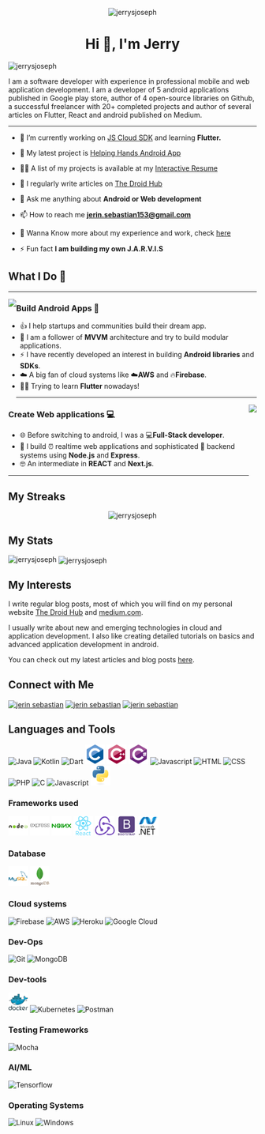<p align="center"> <img src="https://i.pinimg.com/originals/54/e3/7d/54e37d8074ebcde1d96c77d7b2a7f310.gif" alt="jerrysjoseph" /> </p>
<h1 align="center">Hi 👋, I'm Jerry</h1>
<p align="left"> <img src="https://komarev.com/ghpvc/?username=jerrysjoseph&label=Profile%20views&color=0e75b6&style=flat" alt="jerrysjoseph" /> </p>
I am a software developer with experience in professional mobile and web application development. I am a developer of 5 android applications published in Google play store, author of 4 open-source libraries on Github, a successful freelancer with 20+ completed projects and author of several articles on Flutter, React and android published on Medium.


 ---

- 🔭 I’m currently working on [JS Cloud SDK](https://github.com/JerrySJoseph/JS-Cloud-SDK-Android) and learning **Flutter.**

- 👯 My latest project is [Helping Hands Android App](https://github.com/JerrySJoseph/Helping_Hands_Android_client)

- 👨‍💻 A list of my projects is available at my [Interactive Resume](https://jerrysjoseph.github.io/#portfolio)

- 📝 I regularly write articles on [The Droid Hub](https://thedroidhub.com/)

- 💬 Ask me anything about **Android or Web development**

- 📫 How to reach me **jerin.sebastian153@gmail.com**

- 📄 Wanna Know more about my experience and work, check [here](https://jerrysjoseph.github.io/#resume)

- ⚡ Fun fact **I am building my own J.A.R.V.I.S**



## What I Do 🤠

 ---
<p>
  <img height="200" align='left' src="https://www.monzo.com/static/images/blog/2017-09-29-android-engineers/dude.gif">
</p>
 
### Build Android Apps 📱
- 👍 I help startups and communities build their dream app. 
- 🔭 I am a follower of **MVVM** architecture and try to build modular applications. 
- ⚡ I have recently developed an interest in building **Android libraries** and **SDKs**. 
- ☁️ A big fan of cloud systems like ☁️**AWS** and 🔥**Firebase**.
- 👨‍💻 Trying to learn **Flutter** nowadays! 
 ---
 
<p>
  <img height="150" align='right' src="https://i.pinimg.com/originals/f4/7f/d8/f47fd896add554744b4114d964b61b41.gif">
</p>

### Create Web applications 💻
- 🌐 Before switching to android, I was a 💻**Full-Stack developer**.
- 👏 I build ⏰ realtime web applications and sophisticated 💼 backend systems using **Node.js** and **Express**. 
- 🤓 An intermediate in **REACT** and **Next.js**.

 ---
 ## My Streaks
 <p align="center"><img  src="https://github-readme-streak-stats.herokuapp.com/?user=jerrysjoseph&" alt="jerrysjoseph" /></p>
 
 ## My Stats
<p >
 <img align="left" src="https://github-readme-stats.vercel.app/api/top-langs?username=jerrysjoseph&show_icons=true&locale=en&layout=compact" alt="jerrysjoseph" />
&nbsp;<img  align="center" src="https://github-readme-stats.vercel.app/api?username=jerrysjoseph&show_icons=true&locale=en" alt="jerrysjoseph" /></p>
 
 ## My Interests
I write regular blog posts, most of which you will find on my personal website [The Droid Hub](https://thedroidhub.com) and [medium.com](https://medium.com/@jerin.sebastian153).

I usually write about new and emerging technologies in cloud and application development. I also like creating detailed tutorials on basics and advanced application development in android.

You can check out my latest articles and blog posts [here](https://thedroidhub.com/blog/).
 
## Connect with Me
<p align="left">
 <a href="https://www.linkedin.com/in/jerin-sebastian/" target="blank"><img align="center" src="https://emojis.slackmojis.com/emojis/images/1470343326/711/linkedin.png?1470343326" alt="jerin sebastian" height="30" /></a>
 <a href="https://www.linkedin.com/in/jerin-sebastian/" target="blank"><img align="center" src="https://emojis.slackmojis.com/emojis/images/1450319443/34/facebook.png?1450319443" alt="jerin sebastian" height="30" /></a>
 <a href="https://www.linkedin.com/in/jerin-sebastian/" target="blank"><img align="center" src="https://emojis.slackmojis.com/emojis/images/1538663342/4762/medium.png?1538663342" alt="jerin sebastian" height="30" /></a>
</p>



## Languages and Tools
<p align="left">
 <img src="https://emojis.slackmojis.com/emojis/images/1450733280/232/java.png?1450733280" alt="Java" width="40"/>
 <img src="https://emojis.slackmojis.com/emojis/images/1496063955/2351/kotlin.png?1496063955" alt="Kotlin" width="40"/>
 <img src="https://emojis.slackmojis.com/emojis/images/1535719209/4570/dartlang.png?1535719209" alt="Dart" width="40" />
 <img src="https://raw.githubusercontent.com/devicons/devicon/master/icons/c/c-original.svg" alt="c" width="40"/>
 <img src="https://raw.githubusercontent.com/devicons/devicon/master/icons/cplusplus/cplusplus-original.svg" alt="cplusplus" width="40"/>
 <img src="https://raw.githubusercontent.com/devicons/devicon/master/icons/csharp/csharp-original.svg" alt="csharp" width="40" /> 
 <img src="https://emojis.slackmojis.com/emojis/images/1450441296/151/javascript.png?1450441296" alt="Javascript" width="40"/>
 <img src="https://emojis.slackmojis.com/emojis/images/1470343792/719/html5.png?1470343792" alt="HTML" width="40"/>
 <img src="https://emojis.slackmojis.com/emojis/images/1497185511/2411/css.jpg?1497185511" alt="CSS" width="40" />
 <img src="https://emojis.slackmojis.com/emojis/images/1533423176/4416/php.png?1533423176" alt="PHP" width="40" />
 <img src="https://emojis.slackmojis.com/emojis/images/1536563617/4638/c-lang.png?1536563617" alt="C" width="40" />
 <img src="https://emojis.slackmojis.com/emojis/images/1450441296/151/javascript.png?1450441296" alt="Javascript" width="40"/>
  <img src="https://raw.githubusercontent.com/devicons/devicon/master/icons/python/python-original.svg" alt="Python" width="40"/>
</p>

### Frameworks used
<p align="left">
 <img src="https://raw.githubusercontent.com/devicons/devicon/master/icons/nodejs/nodejs-original-wordmark.svg" alt="Node.js" width="40"/>
 <img src="https://raw.githubusercontent.com/devicons/devicon/master/icons/express/express-original-wordmark.svg" alt="Express" width="40" />
 <img src="https://raw.githubusercontent.com/devicons/devicon/master/icons/nginx/nginx-original.svg" alt="Nginx" width="40"/>
 <img src="https://raw.githubusercontent.com/devicons/devicon/master/icons/react/react-original-wordmark.svg" alt="React" width="40" /> 
 <img src="https://raw.githubusercontent.com/devicons/devicon/master/icons/redux/redux-original.svg" alt="Redux" width="40"/>
 <img src="https://raw.githubusercontent.com/devicons/devicon/master/icons/bootstrap/bootstrap-plain-wordmark.svg" alt="Bootstrap" width="40"/>
 <img src="https://raw.githubusercontent.com/devicons/devicon/master/icons/dot-net/dot-net-original-wordmark.svg" alt=".Net" width="40"/>
</p>

### Database
<p align="left">
 <img src="https://raw.githubusercontent.com/devicons/devicon/master/icons/mysql/mysql-original-wordmark.svg" alt="MySQL" width="40"/>
 <img src="https://raw.githubusercontent.com/devicons/devicon/master/icons/mongodb/mongodb-original-wordmark.svg" alt="MongoDB" width="40" />
</p>

### Cloud systems
<p align="left">
 <img src="https://emojis.slackmojis.com/emojis/images/1533724346/4435/firebase.png?1533724346" alt="Firebase" width="40"/>
 <img src="https://emojis.slackmojis.com/emojis/images/1507180554/2988/aws.png?1507180554" alt="AWS" width="40" />
 <img src="https://emojis.slackmojis.com/emojis/images/1465929657/511/heroku.png?1465929657" alt="Heroku" width="40"/>
 <img src="https://camo.githubusercontent.com/582944f6627732531ce1a2e20ad43538d1896e16a5f159ea28fd137dbb8e798a/68747470733a2f2f7777772e766563746f726c6f676f2e7a6f6e652f6c6f676f732f676f6f676c655f636c6f75642f676f6f676c655f636c6f75642d69636f6e2e737667" alt="Google Cloud" width="40" />
</p>

### Dev-Ops
<p align="left">
 <img src="https://emojis.slackmojis.com/emojis/images/1501021339/341/git.png?1501021339" alt="Git" width="40"/>
 <img src="https://emojis.slackmojis.com/emojis/images/1450822151/257/github.png?1450822151" alt="MongoDB" width="40" />
</p>


### Dev-tools
<p align="left">
 <img src="https://raw.githubusercontent.com/devicons/devicon/master/icons/docker/docker-original-wordmark.svg" alt="Docker" width="40"/>
 <img src="https://emojis.slackmojis.com/emojis/images/1481862863/1491/kubernetes.png?1481862863" alt="Kubernetes" width="40" />
  <img src="https://emojis.slackmojis.com/emojis/images/1537443399/4705/postman.png?1537443399" alt="Postman" width="40" />
</p>

### Testing Frameworks
<p align="left">
 <img src="https://camo.githubusercontent.com/4253eb6921d60a216772940978dea3a0cf2113f2f29b5545720d3b5b6960e467/68747470733a2f2f7777772e766563746f726c6f676f2e7a6f6e652f6c6f676f732f6d6f6368616a732f6d6f6368616a732d69636f6e2e737667" alt="Mocha" width="40"/>
</p>

### AI/ML
<p align="left">
 <img src="https://emojis.slackmojis.com/emojis/images/1487230631/1765/tensorflow.png?1487230631" alt="Tensorflow" width="40"/>
</p>

### Operating Systems
<p align="left">
 <img src="https://emojis.slackmojis.com/emojis/images/1551101669/5413/linux.png?1551101669" alt="Linux" width="40"/>
  <img src="https://emojis.slackmojis.com/emojis/images/1504546221/2870/windows.png?1504546221" alt="Windows" width="40"/>
</p>

